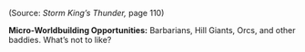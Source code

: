 (Source: *Storm King’s Thunder,* page 110)

**Micro-Worldbuilding Opportunities:** Barbarians, Hill Giants, Orcs, and other baddies. What’s not to like?
